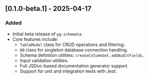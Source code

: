 ## [0.1.0-beta.1] - 2025-04-17

### Added

- Initial beta release of `pg-schemata`.
- Core features include:
  - `TableModel` class for CRUD operations and filtering.
  - `DB` class for singleton database connection handling.
  - Schema definition utilities: `createColumnSet`, `addAuditFields`.
  - Input validation utilities.
  - Full JSDoc-based documentation generator support.
  - Support for unit and integration tests with Jest.
